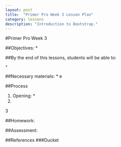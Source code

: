 ```yaml
---
layout: post
title:  "Primer Pro Week 3 Lesson Plan"
category: lessons
description: "Introduction to Bootstrap."
---
```

#Primer Pro Week 3

##Objectives:
	*

##By the end of this lessons, students will be able to:

	*

##Necessary materials:
	*   e

##Process
1. Opening:
	*
2.
3

##Homework:


##Assessment:


##References
	###Ducket
